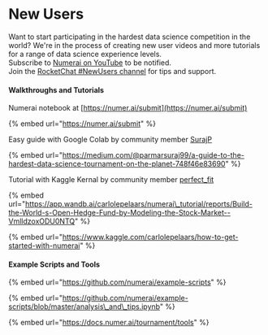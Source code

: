 # New Users

Want to start participating in the hardest data science competition in the world? We're in the process of creating new user videos and more tutorials for a range of data science experience levels.   
Subscribe to [Numerai on YouTube](https://www.youtube.com/channel/UCQt3RVSKsDpFgYIm1A-nWbA) to be notified.   
Join the [RocketChat \#NewUsers channel](https://community.numer.ai/channel/newusers) for tips and support.

#### Walkthroughs and Tutorials

Numerai notebook at [https://numer.ai/submit](https://numer.ai/submit)

{% embed url="https://numer.ai/submit" %}

Easy guide  with Google Colab by community member [SurajP](https://numer.ai/surajp)

{% embed url="https://medium.com/@parmarsuraj99/a-guide-to-the-hardest-data-science-tournament-on-the-planet-748f46e83690" %}

Tutorial with Kaggle Kernal by community member [perfect\_fit](https://numer.ai/perfect_fit)

{% embed url="https://app.wandb.ai/carlolepelaars/numerai\_tutorial/reports/Build-the-World-s-Open-Hedge-Fund-by-Modeling-the-Stock-Market--VmlldzoxODU0NTQ" %}

{% embed url="https://www.kaggle.com/carlolepelaars/how-to-get-started-with-numerai" %}

#### Example Scripts and Tools

{% embed url="https://github.com/numerai/example-scripts" %}

{% embed url="https://github.com/numerai/example-scripts/blob/master/analysis\_and\_tips.ipynb" %}

{% embed url="https://docs.numer.ai/tournament/tools" %}







